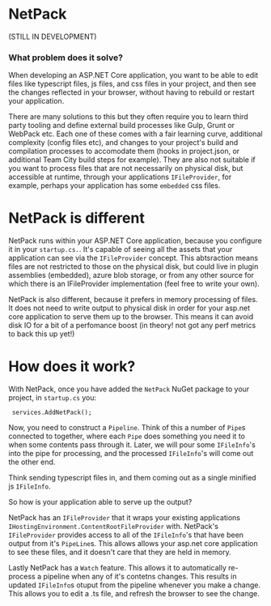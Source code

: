 # NetPack
(STILL IN DEVELOPMENT)
### What problem does it solve?

When developing an ASP.NET Core application, you want to be able to edit files like typescript files, js files, and css files in your project, and then see the changes reflected in your browser, without having to rebuild or restart your application. 

There are many solutions to this but they often require you to learn third party tooling and define external build processes like Gulp, Grunt or WebPack etc. Each one of these comes with a fair learning curve, additional complexity (config files etc), and changes to your project's build and compilation processes to accomodate them (hooks in project.json, or additional Team City build steps for example). They are also not suitable if you want to process files that are not necessarily on physical disk, but accessible at runtime, through your applications `IFileProvider`, for example, perhaps your application has some `embedded` css files.

# NetPack is different

NetPack runs within your ASP.NET Core application, because you configure it in your `startup.cs.`. It's capable of seeing all the assets that your application can see via the `IFileProvider` concept. This abtsraction means files are not restricted to those on the physical disk, but could live in plugin assemblies (embedded), azure blob storage, or from any other source for which there is an IFileProvider implementation (feel free to write your own).

NetPack is also different, because it prefers in memory processing of files. It does not need to write output to physical disk in order for your asp.net core application to serve them up to the browser. This means it can avoid disk IO for a bit of a perfomance boost (in theory! not got any perf metrics to back this up yet!)


# How does it work?

With NetPack, once you have added the `NetPack` NuGet package to your project, in `startup.cs` you:

```
 services.AddNetPack();
 ```
 
Now, you need to construct a `Pipeline`. Think of this a number of `Pipe`s connected to together, where each `Pipe` does something you need it to when some contents pass through it. Later, we will pour some `IFileInfo`'s into the pipe for processing, and the processed `IFileInfo`'s will come out the other end.

Think sending typescript files in, and them coming out as a single minified js `IFileInfo`. 

So how is your application able to serve up the output?

NetPack has an `IFileProvider` that it wraps your existing applications `IHostingEnvironment.ContentRootFileProvider` with. NetPack's `IFileProvider` provides access to all of the `IFileInfo`'s that have been output from it's `PipeLine`s. This allows allows your asp.net core application to see these files, and it doesn't care that they are held in memory. 

Lastly NetPack has a `Watch` feature. This allows it to automatically re-process a pipeline when any of it's contetns changes. This results in updated `IFileInfo`s otuput from the pipeline whenever you make a change. This allows you to edit a .ts file, and refresh the browser to see the change.
